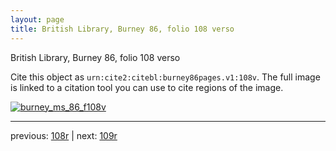 ```yaml
---
layout: page
title: British Library, Burney 86, folio 108 verso
---
```


British Library, Burney 86, folio 108 verso

Cite this object as `urn:cite2:citebl:burney86pages.v1:108v`.  The full image is linked to a citation tool you can use to cite regions of the image.

[![burney_ms_86_f108v](http://www.homermultitext.org/iipsrv?IIIF=/project/homer/pyramidal/deepzoom/citebl/burney86imgs/v1/burney_ms_86_f108v.tif/full/800,/0/default.jpg)](http://www.homermultitext.org/ict2/?urn=urn:cite2:citebl:burney86imgs.v1:burney_ms_86_f108v) 

---

previous:  [108r](../108r/) | next: [109r](../109r/)